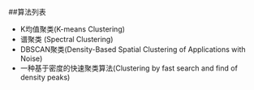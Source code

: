 ##算法列表
* K均值聚类(K-means Clustering)
* 谱聚类    (Spectral Clustering)
* DBSCAN聚类(Density-Based Spatial Clustering of Applications with Noise)
* 一种基于密度的快速聚类算法(Clustering by fast search and find of density peaks)
